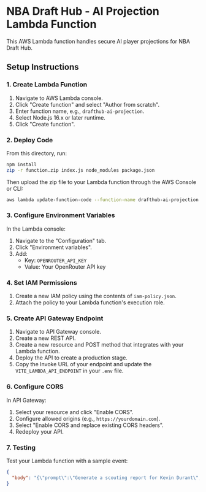 # NBA Draft Hub - AI Projection Lambda Function

This AWS Lambda function handles secure AI player projections for NBA Draft Hub.

## Setup Instructions

### 1. Create Lambda Function

1. Navigate to AWS Lambda console.
2. Click "Create function" and select "Author from scratch".
3. Enter function name, e.g., `drafthub-ai-projection`.
4. Select Node.js 16.x or later runtime.
5. Click "Create function".

### 2. Deploy Code

From this directory, run:

```bash
npm install
zip -r function.zip index.js node_modules package.json
```

Then upload the zip file to your Lambda function through the AWS Console or CLI:

```bash
aws lambda update-function-code --function-name drafthub-ai-projection --zip-file fileb://function.zip
```

### 3. Configure Environment Variables

In the Lambda console:
1. Navigate to the "Configuration" tab.
2. Click "Environment variables".
3. Add:
   - Key: `OPENROUTER_API_KEY`
   - Value: Your OpenRouter API key

### 4. Set IAM Permissions

1. Create a new IAM policy using the contents of `iam-policy.json`.
2. Attach the policy to your Lambda function's execution role.

### 5. Create API Gateway Endpoint

1. Navigate to API Gateway console.
2. Create a new REST API.
3. Create a new resource and POST method that integrates with your Lambda function.
4. Deploy the API to create a production stage.
5. Copy the Invoke URL of your endpoint and update the `VITE_LAMBDA_API_ENDPOINT` in your `.env` file.

### 6. Configure CORS

In API Gateway:
1. Select your resource and click "Enable CORS".
2. Configure allowed origins (e.g., `https://yourdomain.com`).
3. Select "Enable CORS and replace existing CORS headers".
4. Redeploy your API.

### 7. Testing

Test your Lambda function with a sample event:

```json
{
  "body": "{\"prompt\":\"Generate a scouting report for Kevin Durant\", \"systemMessage\":\"You are a professional NBA scout.\", \"temperature\":0.7, \"maxTokens\":1000}"
}
``` 